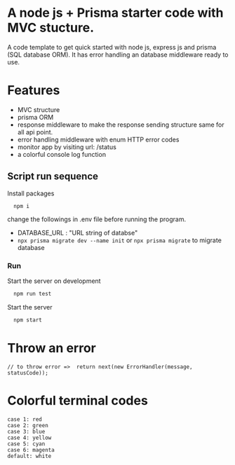 
# A node js + Prisma starter code with MVC stucture. 

A code template to get quick started with node js, express js and prisma (SQL database ORM). It has error handling an database middleware ready to use. 

# Features 

- MVC structure
- prisma ORM
- response middleware to make the response sending structure same for all api point.
- error handling middleware with enum HTTP error codes
- monitor app by visiting url: /status
- a colorful console log function


## Script run sequence

Install packages

```
  npm i
```
change the followings in .env file before running the program.
- DATABASE_URL : "URL string of databse"
- ```npx prisma migrate dev --name init``` or ```npx prisma migrate``` to migrate database

### Run 

Start the server on development

```bash
  npm run test
```
Start the server

```bash
  npm start
```

# Throw an error
```
// to throw error =>  return next(new ErrorHandler(message, statusCode));
```

# Colorful terminal codes

```
case 1: red
case 2: green
case 3: blue
case 4: yellow 
case 5: cyan 
case 6: magenta
default: white
```

